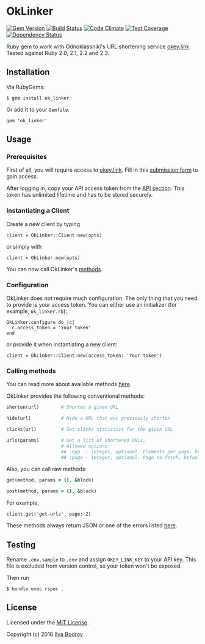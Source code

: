 # OkLinker

[![Gem Version](https://badge.fury.io/rb/ok_linker.svg)](https://badge.fury.io/rb/ok_linker)
[![Build Status](https://travis-ci.org/bodrovis/ok_linker.svg?branch=master)](https://travis-ci.org/bodrovis/ok_linker)
[![Code Climate](https://codeclimate.com/github/bodrovis/ok_linker/badges/gpa.svg)](https://codeclimate.com/github/bodrovis/ok_linker)
[![Test Coverage](https://codeclimate.com/github/bodrovis/ok_linker/badges/coverage.svg)](https://codeclimate.com/github/bodrovis/ok_linker/coverage)
[![Dependency Status](https://gemnasium.com/bodrovis/ok_linker.svg)](https://gemnasium.com/bodrovis/ok_linker)

Ruby gem to work with Odnoklassniki's URL shortening service [okey.link](http://okey.link). Tested against Ruby 2.0, 2.1, 2.2 and 2.3.

## Installation

Via RubyGems:

    $ gem install ok_linker

Or add it to your `Gemfile`:

    gem 'ok_linker' 

## Usage

### Prerequisites

First of all, you will require access to [okey.link](https://okey.link). Fill in this [submission form](https://okey.link/cabinet/registration)
to gain access.

After logging in, copy your API access token from the [API section](https://okey.link/cabinet/api). This token
has unlimited lifetime and has to be stored securely.

### Instantiating a Client

Create a new client by typing

    client = OkLinker::Client.new(opts)
  
or simply with

    client = OkLinker.new(opts)
    
You can now call OkLinker's [methods](https://github.com/bodrovis/ok_linker#calling-methods).

### Configuration

OkLinker does not require much configuration. The only thing that you need to provide is your access token.
You can either use an initializer (for example, `ok_linker.rb`):

    OkLinker.configure do |c|
      c.access_token = 'Your token'
    end

or provide it when instantiating a new client:

    client = OkLinker::Client.new(access_token: 'Your token')

### Calling methods

You can read more about available methods [here](https://okey.link/cabinet/api).

OkLinker provides the following conventional methods:

```ruby
shorten(url)        # Shorten a given URL

hide(url)           # Hide a URL that was previously shorten

clicks(url)         # Get clicks statistics for the given URL

urls(params)        # Get a list of shortened URLs.
                    # Allowed options:
                    ## :epp  - integer, optional. Elements per page. Default is 20.
                    ## :page - integer, optional. Page to fetch. Default is 1.
```

Also, you can call raw methods:

```ruby
get(method, params = {}, &block)

post(method, params = {}, &block)
```

For example,

    client.get('get-urls', page: 2)
    
These methods always return JSON or one of the errors listed [here](https://github.com/bodrovis/ok_linker/blob/master/lib/ok_linker/error.rb#L18).

## Testing

Rename `.env.sample` to `.env` and assign `OKEY_LINK_KEY` to your API key. This file is excluded from version control, so your token won't be exposed.

Then run

    $ bundle exec rspec .

## License

Licensed under the [MIT License](https://github.com/bodrovis/ok_linker/blob/master/LICENSE).

Copyright (c) 2016 [Ilya Bodrov](http://bodrovis.tech)